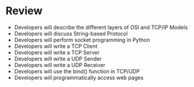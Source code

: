 # Review

* Developers will describe the different layers of OSI and TCP/IP Models
* Developers will discuss String-based Protocol
* Developers will perform socket programming in Python
* Developers will write a TCP Client
* Developers will write a TCP Server
* Developers will write a UDP Sender
* Developers will write a UDP Receiver
* Developers will use the bind\(\) function in TCP/UDP
* Developers will programmatically access web pages

